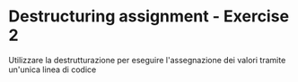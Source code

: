 # Destructuring assignment - Exercise 2
Utilizzare la destrutturazione per eseguire l'assegnazione dei valori tramite un'unica linea di codice